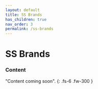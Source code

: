 ```yaml
---
layout: default
title: SS Brands
has_children: true
nav_order: 3
permalink: /ss-brands
---
```


# SS Brands

### Content
"Content coming soon".
{: .fs-6 .fw-300 }
